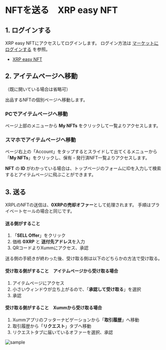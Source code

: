 # NFTを送る　XRP easy NFT

<!----------------------------------------------->
<a id="06_01_01"></a>
## 1. ログインする
<!----------------------------------------------->

XRP easy NFTにアクセスしてログインします。
ログイン方法は [マーケットにログインする](/02.md#02_02) を参照。
- [XRP easy NFT](https://xrpeasynft.com/)


<!----------------------------------------------->
<a id="06_01_02"></a>
## 2. アイテムページへ移動
<!----------------------------------------------->

（既に開いている場合は省略可）

出品するNFTの個別ページへ移動します。

### PCでアイテムページへ移動
ページ上部のメニューから **My NFTs** をクリックして一覧よりアクセスします。

### スマホでアイテムページへ移動
ページ右上の「Account」をタップするとスライドして出てくるメニューから「**My NFTs**」をクリックし、保有・発行済NFT一覧よりアクセスします。

**NFT** の **ID** がわかっている場合は、トップページのフォームにIDを入力して検索するとアイテムページに飛ぶことができます。


<!----------------------------------------------->
<a id="06_01_03"></a>
## 3. 送る
<!----------------------------------------------->

XRPLのNFTの送信は、**0XRPの売却オファー**として処理されます。
手順はプライベートセールの場合と同じです。

#### 送る側がすること
1. 「**SELL Offer**」をクリック
2. 価格 **0XRP** と **送付先アドレス**を入力
3. QRコードよりXummにアクセス、承認

送る側の手続きが終わった後、受け取る側は以下のどちらかの方法で受け取る。

#### 受け取る側がすること　アイテムページから受け取る場合
1. アイテムページにアクセス
2. 小さいウィンドウが立ち上がるので、「**承認して受け取る**」を選択
3. 承認

#### 受け取る側がすること　Xummから受け取る場合
1. Xummアプリのフッターナビゲーションから「**取引履歴**」へ移動
2. 取引履歴から「**リクエスト**」タブへ移動
3. リクエストタブに届いているオファーを選択、承認

![sample](/manual_pic/06_01_pic01.png)
